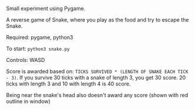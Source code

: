 Small experiment using Pygame.

A reverse game of Snake, where you play as the food and try to escape the Snake.

Required: pygame, python3

To start: `python3 snake.py`

Controls: WASD

Score is awarded based on: `TICKS SURVIVED * (LENGTH OF SNAKE EACH TICK - 3)`. If you survive 30 ticks
with a snake of length 3, you get 30 score. 20 ticks with length 3 and 10 with length 4 is 40 score.

Being near the snake's head also doesn't award any score (shown with red outline in window)
